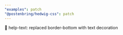 ```yaml
---
"examples": patch
"@postenbring/hedwig-css": patch
---
```


:lipstick: help-text: replaced border-bottom with text decoration
